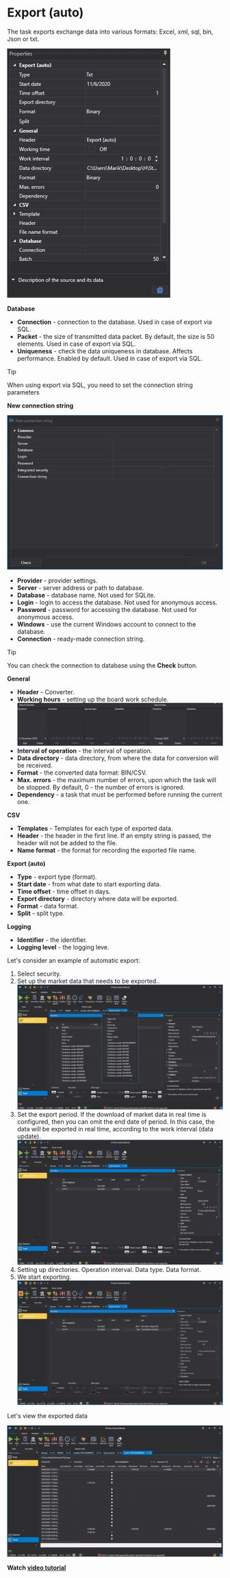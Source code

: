 # Export (auto)

The task exports exchange data into various formats: Excel, xml, sql, bin, Json or txt.

![hydra tasks export](../images/hydra_tasks_export.png)

**Database**

- **Connection** \- connection to the database. Used in case of export via SQL. 
- **Packet** \- the size of transmitted data packet. By default, the size is 50 elements. Used in case of export via SQL. 
- **Uniqueness** \- check the data uniqueness in database. Affects performance. Enabled by default. Used in case of export via SQL. 

> [!TIP]
> When using export via SQL, you need to set the connection string parameters

**New connection string**

![hydra tasks connstring](../images/hydra_tasks_connstring.png)

- **Provider** \- provider settings. 
- **Server** \- server address or path to database. 
- **Database** \- database name. Not used for SQLite. 
- **Login** \- login to access the database. Not used for anonymous access. 
- **Password** \- password for accessing the database. Not used for anonymous access. 
- **Windows** \- use the current Windows account to connect to the database. 
- **Connection** \- ready\-made connection string. 

> [!TIP]
> You can check the connection to database using the **Check** button.

**General**

- **Header** \- Converter. 
- **Working hours** \- setting up the board work schedule. ![hydra tasks backup desk](../images/hydra_tasks_backup_desk.png)
- **Interval of operation** \- the interval of operation. 
- **Data directory** \- data directory, from where the data for conversion will be received. 
- **Format** \- the converted data format: BIN\/CSV. 
- **Max. errors** \- the maximum number of errors, upon which the task will be stopped. By default, 0 \- the number of errors is ignored. 
- **Dependency** \- a task that must be performed before running the current one. 

**CSV**

- **Templates** \- Templates for each type of exported data. 
- **Header** \- the header in the first line. If an empty string is passed, the header will not be added to the file.
- **Name format** \- the format for recording the exported file name. 

**Export (auto)**

- **Type** \- export type (format). 
- **Start date** \- from what date to start exporting data. 
- **Time offset** \- time offset in days. 
- **Export directory** \- directory where data will be exported. 
- **Format** \- data format. 
- **Split** \- split type. 

**Logging**

- **Identifier** \- the identifier. 
- **Logging level** \- the logging leve. 

Let's consider an example of automatic export:

1. Select security.
2. Set up the market data that needs to be exported..![hydra tasks export 00](../images/hydra_tasks_export_00.png)
3. Set the export period. If the download of market data in real time is configured, then you can omit the end date of period. In this case, the data will be exported in real time, according to the work interval (data update). ![hydra tasks export 01](../images/hydra_tasks_export_01.png)
4. Setting up directories. Operation interval. Data type. Data format.
5. We start exporting.![hydra tasks export 02](../images/hydra_tasks_export_02.png)

Let's view the exported data

![hydra tasks export 03](../images/hydra_tasks_export_03.png)

**Watch [video tutorial](HydraExportAutoVideo.md)**
